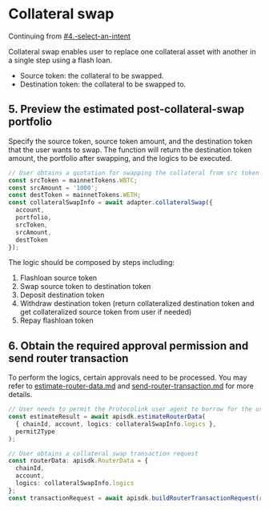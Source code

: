 # Collateral swap

Continuing from [#4.-select-an-intent](./#4.-select-an-intent "mention")

Collateral swap enables user to replace one collateral asset with another in a single step using a flash loan.

* Source token: the collateral to be swapped.
* Destination token: the collateral to be swapped to.

## 5. Preview the estimated post-collateral-swap portfolio

Specify the source token, source token amount, and the destination token that the user wants to swap. The function will return the destination token amount, the portfolio after swapping, and the logics to be executed.

```typescript
// User obtains a quotation for swapping the collateral from src token to dest token
const srcToken = mainnetTokens.WBTC;
const srcAmount = '1000';
const destToken = mainnetTokens.WETH;
const collateralSwapInfo = await adapter.collateralSwap({
  account,
  portfolio,
  srcToken,
  srcAmount,
  destToken
});
```

The logic should be composed by steps including:

1. Flashloan source token
2. Swap source token to destination token
3. Deposit destination token
4. Withdraw destination token (return collateralized destination token and get collateralized source token from user if needed)
5. Repay flashloan token

## 6. Obtain the required approval permission and send router transaction

To perform the logics, certain approvals need to be processed. You may refer to [estimate-router-data.md](../../integrate-js-sdk/how-to-use/estimate-router-data.md "mention") and [send-router-transaction.md](../../integrate-js-sdk/how-to-use/send-router-transaction.md "mention") for more details.

```typescript
// User needs to permit the Protocolink user agent to borrow for the user
const estimateResult = await apisdk.estimateRouterData(
  { chainId, account, logics: collateralSwapInfo.logics },
  permit2Type
);

// User obtains a collateral swap transaction request
const routerData: apisdk.RouterData = {
  chainId,
  account,
  logics: collateralSwapInfo.logics
};
const transactionRequest = await apisdk.buildRouterTransactionRequest(routerData);
```
